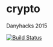 # crypto
Danyhacks 2015

[![Build Status](https://travis-ci.org/benohalloran/crypto.svg?branch=Encryption)](https://travis-ci.org/benohalloran/crypto)
